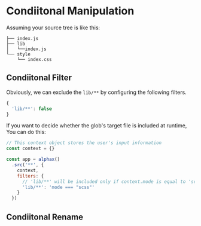 # Condiitonal Manipulation

Assuming your source tree is like this:

```
├── index.js
├── lib
│   └──index.js
└── style
    └── index.css
```

## Condiitonal Filter

Obviously, we can exclude the `lib/**` by configuring the following filters.

```js
{
  'lib/**': false
}
```

If you want to decide whether the glob's target file is included at runtime, You can do this:

```js
// This context object stores the user's input information
const context = {}

const app = alphax()
  .src('**', {
    context,
    filters: {
      // 'lib/**' will be included only if context.mode is equal to 'scss'
      'lib/**': 'mode === "scss"'
    }
  })
```

## Condiitonal Rename



